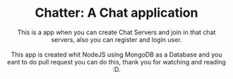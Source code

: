 <h1 style=text-align:center>Chatter: A Chat application</h1>

<p style=text-align:center>This is a app when you can create Chat Servers and join in that chat servers, also you can register and login user.
<br>
<br>
This app is created whit NodeJS using MongoDB as a Database and you eant to do pull request you can do this, thank you for watching and reading :D.
</p>